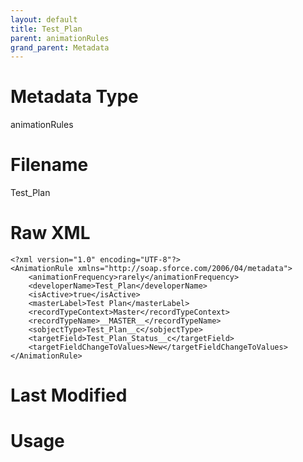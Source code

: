 ```yaml
---
layout: default
title: Test_Plan
parent: animationRules
grand_parent: Metadata
---
```

# Metadata Type
animationRules


# Filename 
Test_Plan


# Raw XML
```
<?xml version="1.0" encoding="UTF-8"?>
<AnimationRule xmlns="http://soap.sforce.com/2006/04/metadata">
    <animationFrequency>rarely</animationFrequency>
    <developerName>Test_Plan</developerName>
    <isActive>true</isActive>
    <masterLabel>Test Plan</masterLabel>
    <recordTypeContext>Master</recordTypeContext>
    <recordTypeName>__MASTER__</recordTypeName>
    <sobjectType>Test_Plan__c</sobjectType>
    <targetField>Test_Plan_Status__c</targetField>
    <targetFieldChangeToValues>New</targetFieldChangeToValues>
</AnimationRule>
```


# Last Modified


# Usage
